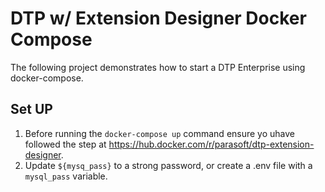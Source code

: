 # DTP w/ Extension Designer Docker Compose
The following project demonstrates how to start a DTP Enterprise using docker-compose.

## Set UP
1. Before running the `docker-compose up` command ensure yo uhave followed the step at https://hub.docker.com/r/parasoft/dtp-extension-designer.
2. Update `${mysq_pass}` to a strong password, or create a .env file with a `mysql_pass` variable.
